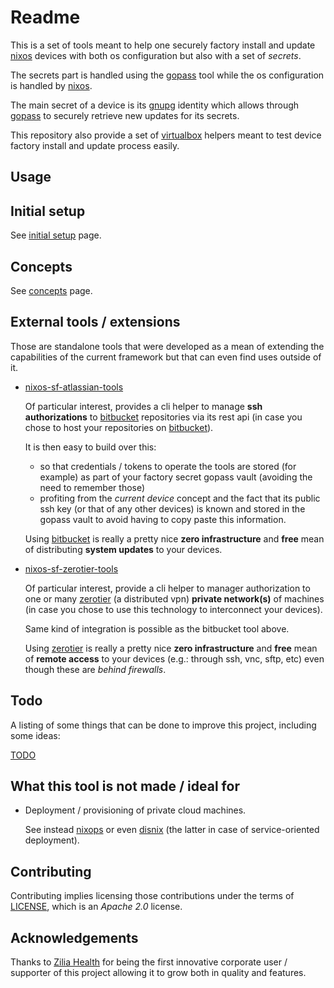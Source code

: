 Readme
======

This is a set of tools meant to help one securely factory install and update
[nixos] devices with both os configuration but also with a set of *secrets*.

The secrets part is handled using the [gopass] tool while the os configuration
is handled by [nixos].

The main secret of a device is its [gnupg] identity which allows through
[gopass] to securely retrieve new updates for its secrets.

This repository also provide a set of [virtualbox] helpers meant to test
device factory install and update process easily.


[gopass]: https://github.com/gopasspw/gopass
[nixos]: https://nixos.org/
[gnupg]: https://gnupg.org/
[virtualbox]: https://www.virtualbox.org/


Usage
-----

## Initial setup

See [initial setup](./doc/InitialSetup.md) page.


Concepts
--------

See [concepts](./doc/Concepts.md) page.



External tools / extensions
---------------------------

Those are standalone tools that were developed as a mean of extending the
capabilities of the current framework but that can even find uses outside of it.

 -  [nixos-sf-atlassian-tools]

    Of particular interest, provides a cli helper to manage **ssh authorizations**
    to [bitbucket] repositories via its rest api (in case you chose to host your
    repositories on [bitbucket]).

    It is then easy to build over this:

     -  so that credentials / tokens to operate the tools are stored (for
        example) as part of your factory secret gopass vault (avoiding the need
        to remember those)
     -  profiting from the *current device* concept and the fact that its public
        ssh key (or that of any other devices) is known and stored in the gopass
        vault to avoid having to copy paste this information.

    Using [bitbucket] is really a pretty nice **zero infrastructure** and
    **free** mean of distributing **system updates** to your devices.

 -  [nixos-sf-zerotier-tools]

    Of particular interest, provide a cli helper to manager authorization to one
    or many [zerotier] (a distributed vpn) **private network(s)** of machines
    (in case you chose to use this technology to interconnect your devices).

    Same kind of integration is possible as the bitbucket tool above.

    Using [zerotier] is really a pretty nice **zero infrastructure** and
    **free** mean of **remote access** to your devices (e.g.: through ssh, vnc,
    sftp, etc) even though these are *behind firewalls*.

[nixos-sf-atlassian-tools]: https://github.com/amotus/nixos-sf-atlassian-tools
[nixos-sf-zerotier-tools]: https://github.com/amotus/nixos-sf-zerotier-tools

[bitbucket]: https://bitbucket.org
[zerotier]: https://www.zerotier.com/


Todo
----

A listing of some things that can be done to improve this project, including
some ideas:

[TODO](./TODO.md)


What this tool is not made / ideal for
--------------------------------------

 -  Deployment / provisioning of private cloud machines.

    See instead [nixops] or even [disnix] (the latter in case of
    service-oriented deployment).


[nixops]: https://github.com/NixOS/nixops
[disnix]: https://github.com/svanderburg/disnix


Contributing
------------

Contributing implies licensing those contributions under the terms of [LICENSE](./LICENSE), which is an *Apache 2.0* license.


Acknowledgements
----------------

Thanks to [Zilia Health] for being the first innovative corporate user /
supporter of this project allowing it to grow both in quality and features.

[Zilia Health]: https://ziliahealth.com/
